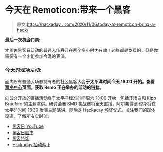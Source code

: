 # 今天在 Remoticon:带来一个黑客

> 原文:[https://hackaday . com/2020/11/06/today-at-remoticon-bring-a-hack/](https://hackaday.com/2020/11/06/today-at-remoticon-bring-a-hack/)

**最后一次机会门票:**

本周末黑客日活动的普通入场券[只在两个多小时](https://www.eventbrite.com/e/remoticon-tickets-115886905855?utm_source=Hackaday.io&utm_campaign=bfa94c69c0-EMAIL_CAMPAIGN_2020_04_20_COPY_01&utm_medium=email&utm_term=0_880d5c0e21-bfa94c69c0-159325445&mc_cid=bfa94c69c0&mc_eid=83069af361)内有效！这些都是免费的，但是你需要有一个才能参加今晚的表演。

### 今天的现场活动:

面向所有普通入场券持有者的社区黑客大会**于太平洋时间今天 16:00 开始。查看[票务中心](https://www.eventbrite.com/x/remoticon-tickets-115886905855)页面，获取 Remo 正在举办的活动的链接。**

向公众开放的直播活动将于太平洋标准时间周六 10:00 开始，包括开场白和 Kipp Bradford 的主题演讲。研讨会和 SMD 挑战赛将全天直播。阿尔弗雷德·琼斯将在太平洋时间 18:30 发表主题演讲，随后是 Hackaday 颁奖仪式。关注我们的媒体渠道，了解所有实时流:

*   [黑客日 YouTube](https://www.youtube.com/hackaday)
*   [黑客日脸书](https://www.facebook.com/hackaday.io/)
*   [黑客特切](https://www.twitch.tv/hackadayio)
*   [Hackaday 抽动两下](https://www.twitch.tv/hackadaytwo)